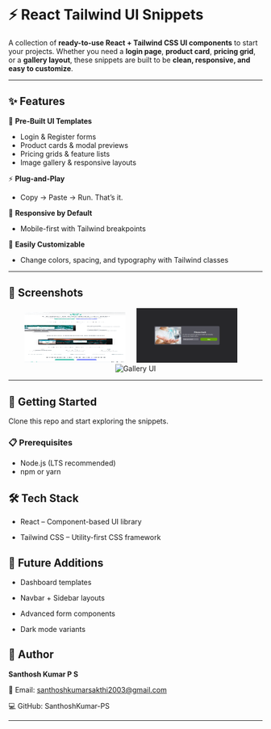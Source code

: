 # ⚡ React Tailwind UI Snippets  

A collection of **ready-to-use React + Tailwind CSS UI components** to start your projects. Whether you need a **login page**, **product card**, **pricing grid**, or a **gallery layout**, these snippets are built to be **clean, responsive, and easy to customize**.  

---

## ✨ Features  

🎨 **Pre-Built UI Templates**  
- Login & Register forms  
- Product cards & modal previews  
- Pricing grids & feature lists  
- Image gallery & responsive layouts  

⚡ **Plug-and-Play**  
- Copy → Paste → Run. That’s it.  

📱 **Responsive by Default**  
- Mobile-first with Tailwind breakpoints  

🔧 **Easily Customizable**  
- Change colors, spacing, and typography with Tailwind classes  

---

## 📸 Screenshots  

<div align="center">  
  <img src="clipboard/screenshots/FullScreenshot.png" alt="Login Page" width="200" height="100" /> &emsp;  
  <img src="email-subscribe-card/screenshot.png" alt="Product Card" width="200"/> &emsp;  
  <img src="screenshots/gallery-ui.png" alt="Gallery UI" width="200"/>  
</div>  

---

## 🚀 Getting Started  

Clone this repo and start exploring the snippets.  

### 📋 Prerequisites  
- Node.js (LTS recommended)  
- npm or yarn  

## 🛠️ Tech Stack

- React – Component-based UI library

- Tailwind CSS – Utility-first CSS framework

## 🔮 Future Additions

- Dashboard templates

- Navbar + Sidebar layouts

- Advanced form components

- Dark mode variants

## 🙋 Author

**Santhosh Kumar P S**

📧 Email: santhoshkumarsakthi2003@gmail.com

💻 GitHub: SanthoshKumar-PS

---
